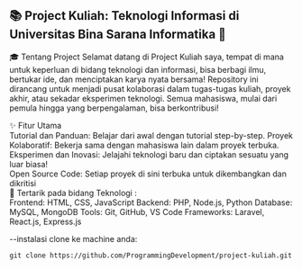 📚 Project Kuliah: Teknologi Informasi di Universitas Bina Sarana Informatika 🚀
--------------------------------------------------------------------------------------------------------------
🎓 Tentang Project
Selamat datang di Project Kuliah saya, tempat di mana untuk keperluan di bidang teknologi dan informasi, 
bisa berbagi ilmu, bertukar ide, dan menciptakan karya nyata bersama! Repository ini dirancang untuk menjadi pusat kolaborasi dalam tugas-tugas kuliah, proyek akhir, atau sekadar eksperimen teknologi. Semua mahasiswa, mulai dari pemula hingga yang berpengalaman, bisa berkontribusi!

✨ Fitur Utama
<br>
Tutorial dan Panduan: Belajar dari awal dengan tutorial step-by-step.
Proyek Kolaboratif: Bekerja sama dengan mahasiswa lain dalam proyek terbuka.
<br>
Eksperimen dan Inovasi: Jelajahi teknologi baru dan ciptakan sesuatu yang luar biasa!
<br>
Open Source Code: Setiap proyek di sini terbuka untuk dikembangkan dan dikritisi
<br>
🚀 Tertarik pada bidang Teknologi : 
<br>Frontend: HTML, CSS, JavaScript
Backend: PHP, Node.js, Python
Database: MySQL, MongoDB
Tools: Git, GitHub, VS Code
Frameworks: Laravel, React.js, Express.js
</br>

--instalasi clone ke machine anda:
```git:
git clone https://github.com/ProgrammingDevelopment/project-kuliah.git
```

